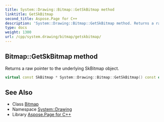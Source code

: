 ```yaml
---
title: System::Drawing::Bitmap::GetSkBitmap method
linktitle: GetSkBitmap
second_title: Aspose.Page for C++
description: 'System::Drawing::Bitmap::GetSkBitmap method. Returns a raw pointer to the underlying SkBitmap object in C++.'
type: docs
weight: 1300
url: /cpp/system.drawing/bitmap/getskbitmap/
---
```

## Bitmap::GetSkBitmap method


Returns a raw pointer to the underlying SkBitmap object.

```cpp
virtual const SkBitmap * System::Drawing::Bitmap::GetSkBitmap() const override
```

## See Also

* Class [Bitmap](../)
* Namespace [System::Drawing](../../)
* Library [Aspose.Page for C++](../../../)
